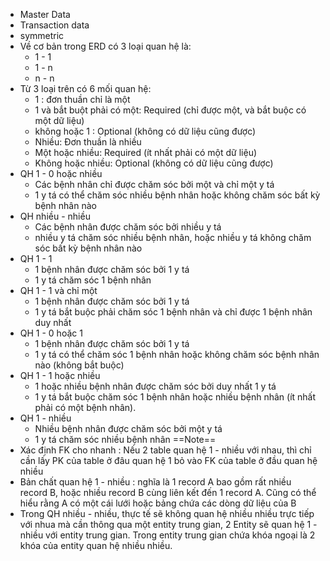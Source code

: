 - Master Data
- Transaction data
- symmetric
- Về cơ bản trong ERD có 3 loại quan hệ là:
	-  1 - 1
	-  1 - n 
	-  n - n
- Từ 3 loại trên có 6 mối quan hệ:
	- 1 : đơn thuần chỉ là một
	- 1 và bắt buột phải có một: Required (chỉ được một, và bắt buộc có một dữ liệu)
	- không hoặc 1 : Optional (không có dữ liệu cũng được)
	- Nhiều: Đơn thuần là nhiều
	- Một hoặc nhiều: Required (ít nhất phải có một dữ liệu)
	- Không hoặc nhiều: Optional (không có dữ liệu cũng được)
- QH 1 - 0 hoặc nhiều
	- Các bệnh nhân chỉ được chăm sóc bởi một và chỉ một y tá
	- 1 y tá có thể chăm sóc nhiều bệnh nhân hoặc không chăm sóc bất kỳ bệnh nhân nào
- QH nhiều - nhiều
	- Các bệnh nhân được chăm sóc bởi nhiều y tá
	- nhiều y tá chăm sóc nhiều bệnh nhân, hoặc nhiều y tá không chăm sóc bất kỳ bệnh nhân nào
- QH 1 - 1
	- 1 bệnh nhân được chăm sóc bởi 1 y tá
	- 1 y tá chăm sóc 1 bệnh nhân
- QH 1 - 1 và chỉ một
	- 1 bệnh nhân được chăm sóc bởi 1 y tá
	- 1 y tá bắt buộc phải chăm sóc 1 bệnh nhân và chỉ được 1 bệnh nhân duy nhất
 - QH 1 - 0 hoặc 1
	 - 1 bệnh nhân được chăm sóc bởi 1 y tá
	 - 1 y tá có thể chăm sóc 1 bệnh nhân hoặc không chăm sóc bệnh nhân nào (không bắt buộc)
- QH  1 - 1 hoặc nhiều
	- 1 hoặc nhiều bệnh nhân được chăm sóc bởi duy nhất 1 y tá
	- 1 y tá bắt buộc chăm sóc 1 bệnh nhân hoặc nhiều bệnh nhân (ít nhất phải có một bệnh nhân).
 - QH 1 - nhiều
	 - Nhiều bệnh nhân được chăm sóc bởi một y tá
	 - 1 y tá chăm sóc nhiều bệnh nhân
==Note==
- Xác định FK cho nhanh : Nếu 2 table quan hệ 1 - nhiều với nhau, thì chỉ cần lấy PK của table ở đâu quan hệ 1 bỏ vào FK của table ở đầu quan hệ nhiều
- Bản chất quan hệ 1 - nhiều : nghĩa là 1 record A bao gồm rất nhiều record B, hoặc nhiều record B cùng liên kết đến 1 record A. Cũng có thể hiểu rằng A có một cái lưới hoặc bảng chứa các dòng dữ liệu của B
- Trong QH nhiều - nhiều, thực tế sẽ không quan hệ nhiều nhiều trực tiếp với nhua mà cần thông qua một entity trung gian, 2 Entity sẽ quan hệ 1 - nhiều với entity trung gian. Trong entity trung gian chứa khóa ngoại là 2 khóa của entity quan hệ nhiều nhiều.